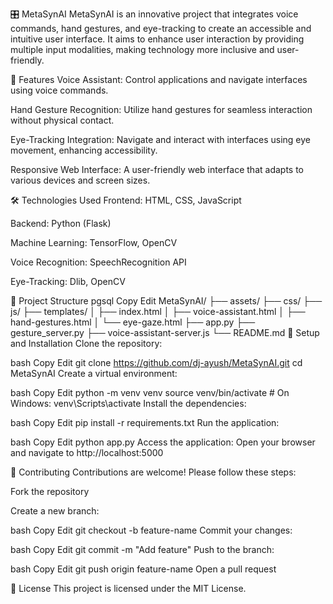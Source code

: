 🎛️ MetaSynAI
MetaSynAI is an innovative project that integrates voice commands, hand gestures, and eye-tracking to create an accessible and intuitive user interface. It aims to enhance user interaction by providing multiple input modalities, making technology more inclusive and user-friendly.

🚀 Features
Voice Assistant: Control applications and navigate interfaces using voice commands.

Hand Gesture Recognition: Utilize hand gestures for seamless interaction without physical contact.

Eye-Tracking Integration: Navigate and interact with interfaces using eye movement, enhancing accessibility.

Responsive Web Interface: A user-friendly web interface that adapts to various devices and screen sizes.

🛠️ Technologies Used
Frontend: HTML, CSS, JavaScript

Backend: Python (Flask)

Machine Learning: TensorFlow, OpenCV

Voice Recognition: SpeechRecognition API

Eye-Tracking: Dlib, OpenCV

📁 Project Structure
pgsql
Copy
Edit
MetaSynAI/
├── assets/
├── css/
├── js/
├── templates/
│   ├── index.html
│   ├── voice-assistant.html
│   ├── hand-gestures.html
│   └── eye-gaze.html
├── app.py
├── gesture_server.py
├── voice-assistant-server.js
└── README.md
🧪 Setup and Installation
Clone the repository:

bash
Copy
Edit
git clone https://github.com/dj-ayush/MetaSynAI.git
cd MetaSynAI
Create a virtual environment:

bash
Copy
Edit
python -m venv venv
source venv/bin/activate  # On Windows: venv\Scripts\activate
Install the dependencies:

bash
Copy
Edit
pip install -r requirements.txt
Run the application:

bash
Copy
Edit
python app.py
Access the application:
Open your browser and navigate to http://localhost:5000

🤝 Contributing
Contributions are welcome! Please follow these steps:

Fork the repository

Create a new branch:

bash
Copy
Edit
git checkout -b feature-name
Commit your changes:

bash
Copy
Edit
git commit -m "Add feature"
Push to the branch:

bash
Copy
Edit
git push origin feature-name
Open a pull request

📄 License
This project is licensed under the MIT License.
